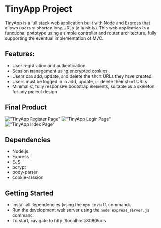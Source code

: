 # TinyApp Project

TinyApp is a full stack web application built with Node and Express that allows users to shorten long URLs (à la bit.ly). This web application is a functional prototype using a simple controller and router architecture, fully supporting the eventual implementation of MVC.

## Features:
- User registration and authentication
- Session management using encrypted cookies
- Users can add, update, and delete the short URLs they have created
- Users must be logged in to add, update, or delete their short URLs
- Minimalist, fully responsive bootstrap elements, suitable as a skeleton for any project design

## Final Product

!["TinyApp Register Page"](https://i.imgur.com/SwUGG4y.png)
!["TinyApp Login Page"](https://i.imgur.com/qxvqaq4.png)
!["TinyApp Index Page"](https://i.imgur.com/Pzs8wvk.png)

## Dependencies

- Node.js
- Express
- EJS
- bcrypt
- body-parser
- cookie-session

## Getting Started

- Install all dependencies (using the `npm install` command).
- Run the development web server using the `node express_server.js` command.
- To start, navigate to http://localhost:8080/urls
